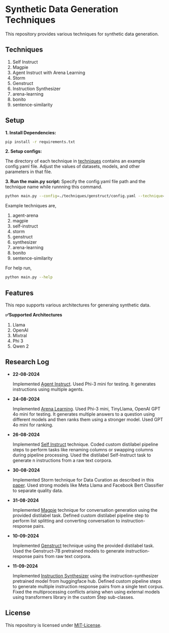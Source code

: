 # Synthetic Data Generation Techniques

This repository provides various techniques for synthetic data generation.

## Techniques
1. Self Instruct
2. Magpie
3. Agent Instruct with Arena Learning
4. Storm 
5. Genstruct
6. Instruction Synthesizer
7. arena-learning
8. bonito
9. sentence-similarity

## Setup
**1. Install Dependencies:**
```bash
pip install -r requirements.txt
```
**2. Setup configs:**

The directory of each technique in [techniques](./techniques/) contains an example config.yaml file. Adjust the values of datasets, models, and other parameters in that file.

**3. Run the main.py script:**
Specify the config.yaml file path and the technique name while runnning this command.
```bash
python main.py --config=./techniques/genstruct/config.yaml --technique=genstruct
```
Example techniques are,
1. agent-arena
2. magpie
3. self-instruct
4. storm
5. genstruct
6. synthesizer
7. arena-learning
8. bonito
9. sentence-similarity

For help run,
```bash
python main.py --help
```

## Features

This repo supports various architectures for generaing synthetic data.

**✅Supported Architectures**
1. Llama
2. OpenAI
3. Mixtral
4. Phi 3
5. Qwen 2

## Research Log

- **22-08-2024**
  
  Implemented [Agent Instruct](./techniques/agent_instruct/). Used Phi-3 mini for testing. It generates instructions using multiple agents.

- **24-08-2024**
  
  Implemented [Arena Learning](./techniques/arena_learning/). Used Phi-3 mini, TinyLlama, OpenAI GPT 4o mini for testing. It generates multiple answers to a question using different models and then ranks them using a stronger model. Used GPT 4o mini for ranking.

- **26-08-2024**
  
    Implemented [Self Instruct](./techniques/self_instruct/) technique. Coded custom distilabel pipeline steps to perform tasks like renaming columns or swapping columns during pipeline processing. Used the distilabel Self-Instruct task to generate n instructions from a raw text corpora.

- **30-08-2024**
  
    Implemented Storm technique for Data Curation as described in this [paper](https://huggingface.co/blog/akjindal53244/llama31-storm8b). Used strong models like Meta Llama and Facebook Bert Classifier to separate quality data.

- **31-08-2024**
  
    Implemented [Magpie](./techniques/magpie/) technique for conversation generation using the provided distilabel task. Defined custom distilabel pipeline step to perform list splitting and converting conversation to instruction-response pairs.

- **10-09-2024**
    
    Implemented [Genstruct](./techniques/genstruct/) technique using the provided distilabel task. Used the Genstruct-7B pretrained models to generate instruction-response pairs from raw text corpora.

- **11-09-2024**
    
    Implemented [Instruction Synthesizer](./techniques/instruction_synthesizer/) using the instruction-synthesizer pretrained model from huggingface hub. Defined custom pipeline steps to generate multiple instruction response pairs from a single text corpus. Fixed the multiprocessing conflicts arising when using external models using transformers library in the custom Step sub-classes.


## License
This repository is licensed under [MIT-License](MIT-LICENSE.txt). 